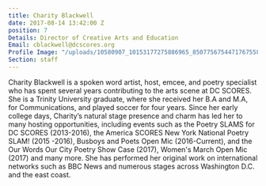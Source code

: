 ```yaml
---
title: Charity Blackwell
date: 2017-08-14 13:42:00 Z
position: 7
Details: Director of Creative Arts and Education
Email: cblackwell@dcscores.org
Profile Image: "/uploads/10580907_10153177275886965_8507756754471767558_o.jpg"
Section: staff
---
```


Charity Blackwell is a spoken word artist, host, emcee, and poetry specialist who has spent several years contributing to the arts scene at DC SCORES. She is a Trinity University graduate, where she received her B.A and M.A, for Communications, and played soccer for four years. Since her early college days, Charity’s natural stage presence and charm has led her to many hosting opportunities, including events such as the Poetry SLAMS for DC SCORES (2013-2016), the America SCORES New York National Poetry SLAM! (2015 -2016), Busboys and Poets Open Mic (2016-Current), and the Our Words Our City Poetry Show Case (2017), Women's March Open Mic (2017) and many more. She has performed her original work on international networks such as BBC News and numerous stages across Washington D.C. and the east coast.